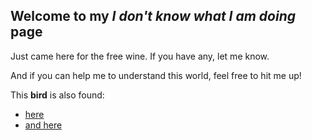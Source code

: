 ## Welcome to my _*I don't know what I am doing*_ page

Just came here for the free wine. If you have any, let me know.

And if you can help me to understand this world, feel free to hit me up!


This **bird** is also found:
- [here](http://www.instagram.com/pilmayken)
- [and here](https://www.shutterstock.com/es/g/cavilesf)

